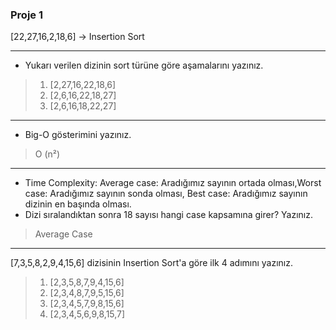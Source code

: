 ### Proje 1

[22,27,16,2,18,6] -> Insertion Sort

---
* Yukarı verilen dizinin sort türüne göre aşamalarını yazınız.
>1. [2,27,16,22,18,6]
>2. [2,6,16,22,18,27]
>3. [2,6,16,18,22,27]
---
* Big-O gösterimini yazınız.
> O (n²)
---
* Time Complexity: Average case: Aradığımız sayının ortada olması,Worst case: Aradığımız sayının sonda olması, Best case: Aradığımız sayının dizinin en başında olması.
* Dizi sıralandıktan sonra 18 sayısı hangi case kapsamına girer? Yazınız.
> Average Case
---

[7,3,5,8,2,9,4,15,6] dizisinin Insertion Sort'a göre ilk 4 adımını yazınız.
> 1. [2,3,5,8,7,9,4,15,6]
> 2. [2,3,4,8,7,9,5,15,6]
> 3. [2,3,4,5,7,9,8,15,6]
> 4. [2,3,4,5,6,9,8,15,7]